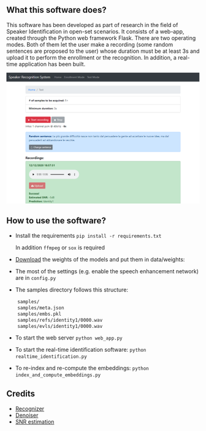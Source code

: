 ## What this software does?
This software has been developed as part of research in the field of Speaker Identification in open-set scenarios. It consists of a web-app, created through the Python web framework Flask. There are two operating modes. Both of them let the user make a recording (some random sentences are proposed to the user) whose duration must be at least 3s and upload it to perform the enrollment or the recognition. In addition, a real-time application has been built.

![Alt text](data/images/test_mode.png "Title")

## How to use the software?

  - Install the requirements
  ```pip install -r requirements.txt```
  
    In addition ```ffmpeg``` or ```sox``` is required
  - [Download](https://drive.google.com/drive/folders/1tT4_qwSJcpb7wbVqa6WnaWea6ZPWmQLf?usp=sharing) the weights of the models and put them in data/weights:
  
  - The most of the settings (e.g. enable the speech enhancement network) are in ``` config.py ```
  
  - The samples directory follows this structure:
```
    samples/
    samples/meta.json
    samples/embs.pkl
    samples/refs/identity1/0000.wav
    samples/evls/identity1/0000.wav
```
  - To start the web server
  ```python web_app.py```

  - To start the real-time identification software:
  ```python realtime_identification.py```

  - To re-index and re-compute the embeddings:
  ```python index_and_compute_embeddings.py```
  
## Credits
  - [Recognizer](https://github.com/seongmin-kye/meta-SR)
  - [Denoiser](https://github.com/facebookresearch/denoiser)
  - [SNR estimation](https://github.com/anicolson/DeepXi)